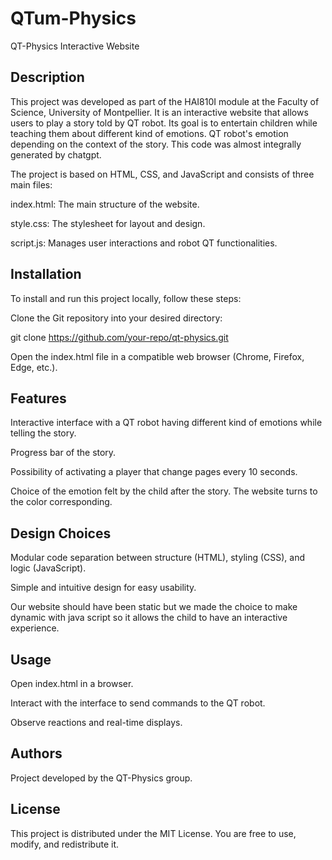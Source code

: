 # QTum-Physics

QT-Physics Interactive Website

## Description

This project was developed as part of the HAI810I module at the Faculty of Science, University of Montpellier.
It is an interactive website that allows users to play a story told by QT robot. Its goal is to entertain children while teaching them about different kind of emotions. QT robot's emotion depending on the context of the story. This code was almost integrally generated by chatgpt. 

The project is based on HTML, CSS, and JavaScript and consists of three main files:

index.html: The main structure of the website.

style.css: The stylesheet for layout and design.

script.js: Manages user interactions and robot QT functionalities.

## Installation

To install and run this project locally, follow these steps:

Clone the Git repository into your desired directory:

git clone https://github.com/your-repo/qt-physics.git

Open the index.html file in a compatible web browser (Chrome, Firefox, Edge, etc.).

## Features

Interactive interface with a QT robot having different kind of emotions while telling the story.

Progress bar of the story.

Possibility of activating a player that change pages every 10 seconds.

Choice of the emotion felt by the child after the story. The website turns to the color corresponding.

## Design Choices

Modular code separation between structure (HTML), styling (CSS), and logic (JavaScript).

Simple and intuitive design for easy usability.

Our website should have been static but we made the choice to make dynamic with java script so it allows the child to have an interactive experience.

## Usage

Open index.html in a browser.

Interact with the interface to send commands to the QT robot.

Observe reactions and real-time displays.

## Authors

Project developed by the QT-Physics group.

## License

This project is distributed under the MIT License. You are free to use, modify, and redistribute it.
